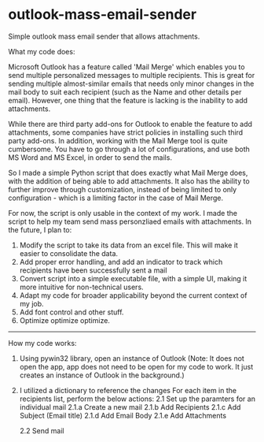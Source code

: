 # outlook-mass-email-sender
Simple outlook mass email sender that allows attachments.

What my code does:

Microsoft Outlook has a feature called 'Mail Merge' which enables you to send multiple personalized messages to multiple recipients.
This is great for sending multiple almost-similar emails that needs only minor changes in the mail body to suit each recipient (such as the Name and other details per email).
However, one thing that the feature is lacking is the inability to add attachments.

While there are third party add-ons for Outlook to enable the feature to add attachments, some companies have strict policies in installing such third party add-ons.
In addition, working with the Mail Merge tool is quite cumbersome. You have to go through a lot of configurations, and use both MS Word and MS Excel, in order to send the mails.

So I made a simple Python script that does exactly what Mail Merge does, with the addition of being able to add attachments.
It also has the ability to further improve through customization, instead of being limited to only configuration - which is a limiting factor in the case of Mail Merge.

For now, the script is only usable in the context of my work. I made the script to help my team send mass personzliaed emails with attachments.
In the future, I plan to:

1. Modify the script to take its data from an excel file. This will make it easier to consolidate the data.
2. Add proper error handling, and add an indicator to track which recipients have been successfully sent a mail
3. Convert script into a simple executable file, with a simple UI, making it more intuitive for non-technical users.
4. Adapt my code for broader applicability beyond the current context of my job.
5. Add font control and other stuff.
6. Optimize optimize optimize.

**************************************************************************************************************************************************************

How my code works:
1. Using pywin32 library, open an instance of Outlook (Note: It does not open the app, app does not need to be open for my code to work. It just creates an instance of Outlook in the background.)
2. I utilized a dictionary to reference the changes
For each item in the recipients list, perform the below actions:
    2.1 Set up the paramters for an individual mail
        2.1.a Create a new mail
        2.1.b Add Recipients
        2.1.c Add Subject (Email title)
        2.1.d Add Email Body
        2.1.e Add Attachments
        
    2.2 Send mail
